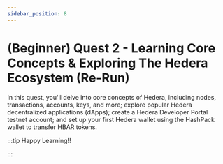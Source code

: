 ```yaml
---
sidebar_position: 8
---
```


# (Beginner) Quest 2 - Learning Core Concepts & Exploring The Hedera Ecosystem (Re-Run)

In this quest, you'll delve into core concepts of Hedera, including nodes, transactions, accounts, keys, and more; explore popular Hedera decentralized applications (dApps); create a Hedera Developer Portal testnet account; and set up your first Hedera wallet using the HashPack wallet to transfer HBAR tokens.

:::tip Happy Learning!!

<QuestButton text="Go To Quest" link="https://app.stackup.dev/quest_page/beginner-quest-2---learning-core-concepts--exploring-the-hedera-ecosystem-re-run" />

:::
